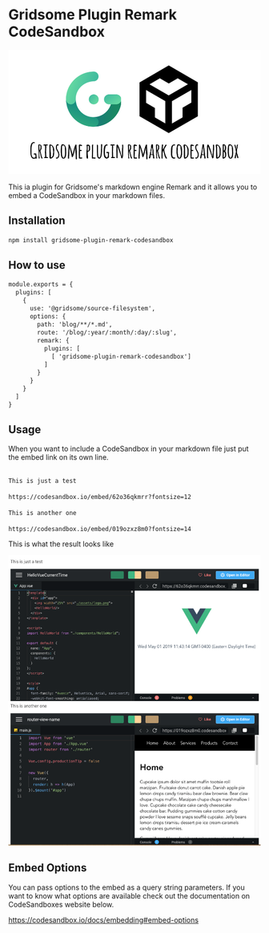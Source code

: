 # Gridsome Plugin Remark CodeSandbox

![Gridsome Plugin Remark CodeSandbox](./img/girdsome-plugin-remark-codesandbox.png)

This ia plugin for Gridsome's markdown engine Remark and it allows you to embed a CodeSandbox in your markdown files.

## Installation

```bash
npm install gridsome-plugin-remark-codesandbox
```

## How to use

```
module.exports = {
  plugins: [
    {
      use: '@gridsome/source-filesystem',
      options: {
        path: 'blog/**/*.md',
        route: '/blog/:year/:month/:day/:slug',
        remark: {
          plugins: [
            [ 'gridsome-plugin-remark-codesandbox']
          ]
        }
      }
    }
  ]
}
```

## Usage

When you want to include a CodeSandbox in your markdown file just put the embed link on its own line. 

```

This is just a test

https://codesandbox.io/embed/62o36qkmrr?fontsize=12

This is another one

https://codesandbox.io/embed/019ozxz8m0?fontsize=14
```

This is what the result looks like 

![Embed CodeSandbox in Markdown](./img/result.png)

## Embed Options

You can pass options to the embed as a query string parameters. If you want to know what options are available check out the documentation on CodeSandboxes website below.

https://codesandbox.io/docs/embedding#embed-options



